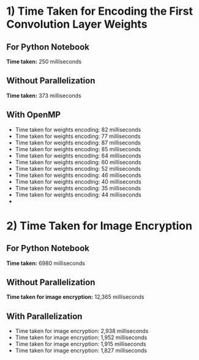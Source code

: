 # 1) Time Taken for Encoding the First Convolution Layer Weights

## For Python Notebook  
**Time taken:** 250 milliseconds  

## Without Parallelization  
**Time taken:** 373 milliseconds  

## With OpenMP  
- Time taken for weights encoding: 82 milliseconds  
- Time taken for weights encoding: 77 milliseconds  
- Time taken for weights encoding: 87 milliseconds  
- Time taken for weights encoding: 85 milliseconds  
- Time taken for weights encoding: 64 milliseconds  
- Time taken for weights encoding: 60 milliseconds  
- Time taken for weights encoding: 52 milliseconds  
- Time taken for weights encoding: 46 milliseconds  
- Time taken for weights encoding: 40 milliseconds  
- Time taken for weights encoding: 35 milliseconds
- Time taken for weights encoding: 44 milliseconds
- 
# 2) Time Taken for Image Encryption

## For Python Notebook  
**Time taken:** 6980 milliseconds  

## Without Parallelization  
**Time taken for image encryption:** 12,365 milliseconds  

## With Parallelization  
- Time taken for image encryption: 2,938 milliseconds  
- Time taken for image encryption: 1,952 milliseconds  
- Time taken for image encryption: 1,915 milliseconds  
- Time taken for image encryption: 1,827 milliseconds  
